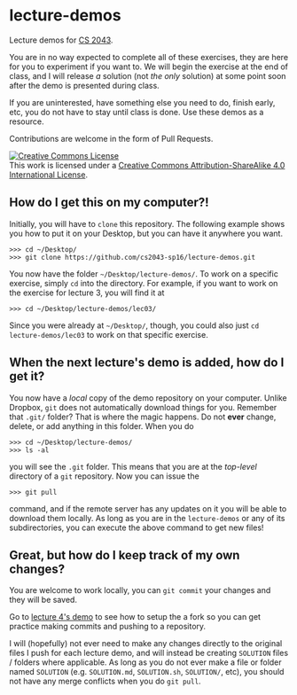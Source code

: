 # lecture-demos

Lecture demos for [CS 2043][cs2043].

You are in no way expected to complete all of these exercises, they are here for you to experiment if you want
to.  We will begin the exercise at the end of class, and I will release *a* solution (not *the only* solution)
at some point soon after the demo is presented during class.

If you are uninterested, have something else you need to do, finish early, etc, you do not have to stay until
class is done.  Use these demos as a resource.

Contributions are welcome in the form of Pull Requests.

[cs2043]: http://cs2043-sp16.github.io/

<a rel="license" href="http://creativecommons.org/licenses/by-sa/4.0/"><img alt="Creative Commons License" style="border-width:0" src="https://i.creativecommons.org/l/by-sa/4.0/88x31.png" /></a><br />This work is licensed under a <a rel="license" href="http://creativecommons.org/licenses/by-sa/4.0/">Creative Commons Attribution-ShareAlike 4.0 International License</a>.

## How do I get this on my computer?!

Initially, you will have to `clone` this repository.  The following example shows you how to put it on your
Desktop, but you can have it anywhere you want.

```
>>> cd ~/Desktop/
>>> git clone https://github.com/cs2043-sp16/lecture-demos.git
```

You now have the folder `~/Desktop/lecture-demos/`.  To work on a specific exercise, simply `cd` into the
directory.  For example, if you want to work on the exercise for lecture 3, you will find it at

```
>>> cd ~/Desktop/lecture-demos/lec03/
```

Since you were already at `~/Desktop/`, though, you could also just `cd lecture-demos/lec03` to work on that
specific exercise.

## When the next lecture's demo is added, how do I get it?

You now have a *local* copy of the demo repository on your computer.  Unlike Dropbox, `git` does not automatically
download things for you.  Remember that `.git/` folder?  That is where the magic happens.  Do not **ever** change,
delete, or add anything in this folder.  When you do

```
>>> cd ~/Desktop/lecture-demos/
>>> ls -al
```

you will see the `.git` folder.  This means that you are at the *top-level* directory of a `git` repository.  Now
you can issue the

```
>>> git pull
```

command, and if the remote server has any updates on it you will be able to download them locally.  As long as
you are in the `lecture-demos` or any of its subdirectories, you can execute the above command to get new files!

## Great, but how do I keep track of my own changes?

You are welcome to work locally, you can `git commit` your changes and they will be saved.

Go to [lecture 4's demo](lec04/) to see how to setup the a fork so you can get practice making commits and pushing to a repository.

I will (hopefully) not ever need to make any changes directly to the original files I push for each lecture demo,
and will instead be creating `SOLUTION` files / folders where applicable.  As long as you do not ever make a file
or folder named `SOLUTION` (e.g. `SOLUTION.md`, `SOLUTION.sh`, `SOLUTION/`, etc), you should not have any merge conflicts
when you do `git pull`.
